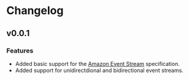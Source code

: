 # Changelog

## v0.0.1

### Features
* Added basic support for the [Amazon Event Stream](https://smithy.io/2.0/aws/amazon-eventstream.html) specification.
* Added support for unidirectdional and bidirectional event streams.
